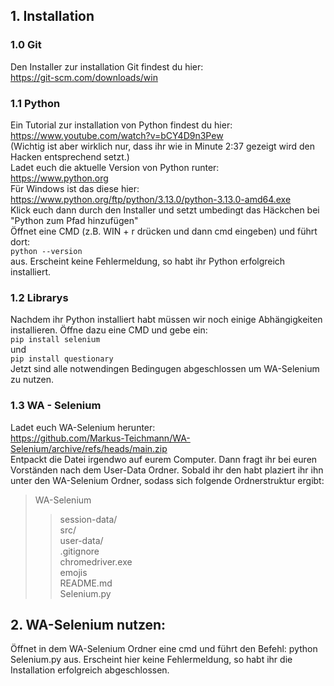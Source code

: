 ## 1. Installation
  ### 1.0 Git
  Den Installer zur installation Git findest du hier: <br>
    <https://git-scm.com/downloads/win>
  ### 1.1 Python
  Ein Tutorial zur installation von Python findest du hier: <br>
      <https://www.youtube.com/watch?v=bCY4D9n3Pew> <br>
  (Wichtig ist aber wirklich nur, dass ihr wie in Minute 2:37 gezeigt wird den Hacken entsprechend setzt.) <br>
  Ladet euch die aktuelle Version von Python runter: <br>
      <https://www.python.org> <br>
  Für Windows ist das diese hier: <br>
      <https://www.python.org/ftp/python/3.13.0/python-3.13.0-amd64.exe> <br>
  Klick euch dann durch den Installer und setzt umbedingt das Häckchen bei "Python zum Pfad hinzufügen" <br>
  Öffnet eine CMD (z.B. WIN + r drücken und dann cmd eingeben) und führt dort: <br> 
      `python --version` <br>
  aus. Erscheint keine Fehlermeldung, so habt ihr Python erfolgreich installiert.
  ### 1.2 Librarys
  Nachdem ihr Python installiert habt müssen wir noch einige Abhängigkeiten installieren. Öffne dazu eine CMD und gebe ein: <br>
    `pip install selenium` <br>
  und <br>
    `pip install questionary` <br>
  Jetzt sind alle notwendingen Bedingugen abgeschlossen um WA-Selenium zu nutzen.
  ### 1.3 WA - Selenium
  Ladet euch WA-Selenium herunter:<br>
    <https://github.com/Markus-Teichmann/WA-Selenium/archive/refs/heads/main.zip> <br>
  Entpackt die Datei irgendwo auf eurem Computer. Dann fragt ihr bei euren Vorständen nach dem User-Data Ordner. Sobald ihr den habt plaziert ihr ihn unter den WA-Selenium Ordner, sodass sich folgende Ordnerstruktur ergibt: <br>
  > WA-Selenium
  >> session-data/ <br>
  >> src/ <br>
  >> user-data/ <br>
  >> .gitignore <br>
  >> chromedriver.exe <br>
  >> emojis <br>
  >> README.md <br>
  >> Selenium.py

## 2. WA-Selenium nutzen:
   Öffnet in dem WA-Selenium Ordner eine cmd und führt den Befehl:
      python Selenium.py
   aus. Erscheint hier keine Fehlermeldung, so habt ihr die Installation erfolgreich abgeschlossen.
